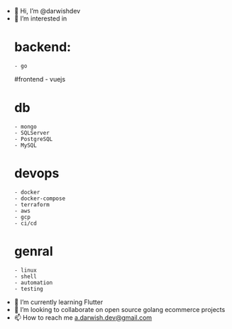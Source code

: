 - 👋 Hi, I’m @darwishdev
- 👀 I’m interested in 
    # backend:
      - go
    #frontend
      - vuejs
    # db
      - mongo
      - SQLServer
      - PostgreSQL
      - MySQL
      
    # devops
      - docker
      - docker-compose
      - terraform
      - aws 
      - gcp
      - ci/cd
      
    # genral
      - linux
      - shell
      - automation
      - testing
      
- 🌱 I’m currently learning Flutter
- 💞️ I’m looking to collaborate on open source golang ecommerce projects
- 📫 How to reach me a.darwish.dev@gmail.com 

